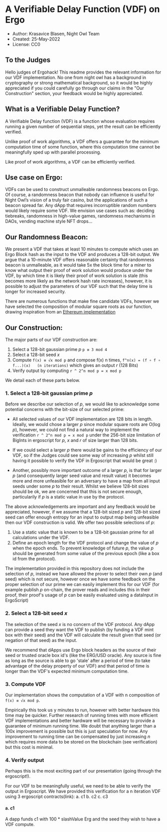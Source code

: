 # A Verifiable Delay Function (VDF) on Ergo
* Author: Krasavice Blasen, Night Owl Team
* Created: 25-May-2022
* License: CC0

## To the Judges
Hello judges of Ergohack! This readme provides the relevant information for our VDF implementation. No one from night owl has a background in cryptography or strong mathematical background, so it would be highly appreciated if you could carefully go through our claims in the "Our Construction" section, your feedback would be highly appreciated. 

## What is a Verifiable Delay Function?
A Verifiable Delay function (VDF) is a function whose evaluation requires running a given number of sequential steps, yet the result can be efficiently verified. 

Unlike proof of work algorithms, a VDF offers a guarantee for the minimum computation time of some function, where this computation time cannot be meaningfully sped up with parallel processing. 

Like proof of work algorithms, a VDF can be efficiently verified. 
##  Use case on Ergo:
VDFs can be used to construct unmalleable randomness beacons on Ergo. Of course, a randomness beacon that nobody can influence is useful for Night Owl’s vision of a truly fair casino, but the applications of such a beacon spread far. Any dApp that requires incorruptible random numbers would likely require some VDF. We envision use cases such as: deciding tiebreaks, randomness in high-value games, randomness mechanisms in DAOs, vending machine style NFT drops…
## Our Randomness Beacon:
We present a VDF that takes at least 10 minutes to compute which uses an Ergo Block hash as the input to the VDF and produces a 128-bit output. We argue that a 10-minute VDF offers reasonable certainty that randomness beacon is unmalleable, as it would take 5x the block time for a miner to know what output their proof of work solution would produce under the VDF, by which time it is likely their proof of work solution is stale (this becomes more likely as the network hash rate increases), however, it is possible to adjust the parameters of our VDF such that the delay time is longer for increased security.

There are numerous functions that make fine candidate VDFs, however we have selected the composition of modular square roots as our function, drawing inspiration from an [Ethereum implementation](https://jbonneau.com/doc/BGB17-IEEESB-proof_of_delay_ethereum.pdf)
## Our Construction:
The major parts of our VDF construction are:
1.	Select a 128-bit gaussian prime _p_ `p ≡ 3 mod 4`
2.	Select a 128-bit seed _x_
3.	Compute `f(x) ≡ √x mod p` and	compose f(x) n times, `f^n(x) = (f ∘ f ∘ f...)(x)   (n iterations)` which gives an output _r_ (128 Bits)
4.	Verify output by computing `r ^ 2^n mod p = x mod p`

We detail each of these parts below.
### 1. Select a 128-bit gaussian prime _p_
Before we describe our selection of _p_, we would like to acknowledge some potential concerns with the bit-size of our selected prime:

- All selected values of our VDF implementation are 128 bits in length. Ideally, we would chose a larger _p_ since modular square roots are O(log _p_), however, we could not find a natural way to implement the verification `r ^ 2^n mod p = x mod p` under the 256-bit size limitation of BigInts in ergoscript for _p_, _x_ and _r_ of size larger than 128 bits.

- If we could select a larger _p_ there would be gains to the efficiency of our VDF, so if the Judges could see some way of increasing _p_ whilst still having it possible to verify the VDF in Ergoscript that would be great :)

- Another, possibly more important outcome of a larger _p_, is that for larger _p_ (and consequently larger seed value and result value) it becomes more and more unfeasible for an adversary to have a map from all input seeds under some _p_ to their result. Whilst we believe 128-bit sizes should be ok, we are concerned that this is not secure enough, particularily if _p_ is a static value in use by the protocol.

The above acknowledgements are important and any feedback would be appreciated, however, if we assume that a 128-bit sized _p_ and 128-bit sized seed can offer enough entropy for an input to output map being unfeasible then our VDF construction is valid. We offer two possible selections of _p_:

1. Use a static value that is known to be a 128-bit gaussian prime for all calculations under the VDF.
2. Define an epoch length for the VDF protocol and change the value of _p_ when the epoch ends. To prevent knowledge of future _p_, the value _p_ should be generated from some value of the previous epoch (like a box id from the protocol).

The implementation provided in this repository does not include the selection of _p_, instead we have allowed the prover to select their own _p_ (and seed) which is not secure, however once we have some feedback on the proper selection of our prime we can easily implement this for our VDF (for example publish _p_ on-chain, the prover reads and includes this in their proof, their proof's usage of _p_ can be easily evaluated using a dataInput in ErgoScript)


### 2.	Select a 128-bit seed _x_
The selection of the seed _x_ is no concern of the VDF protocol. Any dApp can provide a seed they want the VDF to publish (by funding a VDF mint box with their seed) and the VDF will calculate the result given that seed (or negation of that seed) as the input. 

We recommend that dApps use Ergo block headers as the source of their seed or trusted oracle box id's (like the ERG/USD oracle). Any source is fine as long as the source is able to go 'stale' after a period of time (to take advantage of the delay property of our VDF) and that period of time is longer than the VDF's expected minimum computation time. 


### 3.	Compute VDF
Our implementation shows the computation of a VDF with n composition of `f(x) ≡ √x mod p`.

Empirically this took us y minutes to run, however with better hardware this time may be quicker. Further research of running times with more efficient VDF implementations and better hardware will be necessary to provide a guarantee of minimum running time. We doubt that anything larger than a 100x improvement is possible but this is just speculation for now. Any improvement to running time can be compensated by just increasing _n_ which requires more data to be stored on the blockchain (see verification) but this cost is minimal.

### 4.	Verify output
Perhaps this is the most exciting part of our presentation (going through the ergoscript!). 

For our VDF to be meaningfully useful, we need to be able to verify the output in Ergoscript. We have provided this verification for a n iteration VDF using 3 ergoscript contracts(link):
a. c1
b. c2
c. c3

#### a. c1
A dapp funds c1 with 100 * slashValue Erg and the seed they wish to have a VDF compute. 












